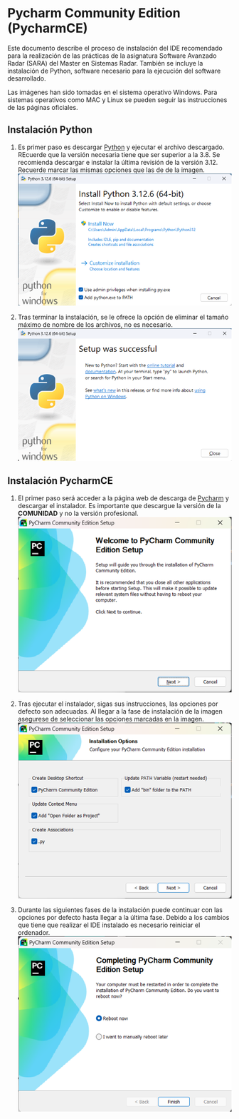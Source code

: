 # Pycharm Community Edition (PycharmCE)

Este documento describe el proceso de instalación del IDE recomendado para la 
realización de las prácticas de la asignatura Software Avanzado Radar (SARA) 
del Master en Sistemas Radar. También se incluye la instalación de Python, 
software necesario para la ejecución del software desarrollado. 

Las imágenes han sido tomadas en el sistema operativo Windows. Para sistemas 
operativos como MAC y Linux se pueden seguir las instrucciones de las páginas 
oficiales. 

## Instalación Python
1. Es primer paso es descargar [Python](
https://www.python.org/downloads/) y ejecutar el archivo descargado. 
REcuerde que la versión necesaria tiene que ser superior a la 3.8. Se 
recomienda descargar e instalar la última revisión de la versión 3.12. 
Recuerde marcar las mismas opciones que las de de la imagen.
![plot](./statics/pycharmCE_install/python_install_init.png)

2. Tras terminar la instalación, se le ofrece la opción de eliminar el tamaño 
máximo de nombre de los archivos, no es necesario.
   ![plot](./statics/pycharmCE_install/python_install_finish.png)

## Instalación PycharmCE
1. El primer paso será acceder a la página web de descarga de [Pycharm](
https://www.jetbrains.com/pycharm/download/) y descargar el instalador. Es 
importante que descargue la versión de la **COMUNIDAD** y no la versión
profesional. 
![plot](./statics/pycharmCE_install/pycharmCE_install_init.png)

2. Tras ejecutar el instalador, sigas sus instrucciones, las opciones por 
defecto son adecuadas. Al llegar a la fase de instalación de la imagen 
asegurese de seleccionar las opciones marcadas en la imagen.
![plot](./statics/pycharmCE_install/pycharmCE_install_options.png)

3. Durante las siguientes fases de la instalación puede continuar con las 
opciones por defecto hasta llegar a la última fase. Debido a los cambios que 
tiene que realizar el IDE instalado es necesario reiniciar el ordenador.
![plot](./statics/pycharmCE_install/pycharmCE_install_reboot.png)
